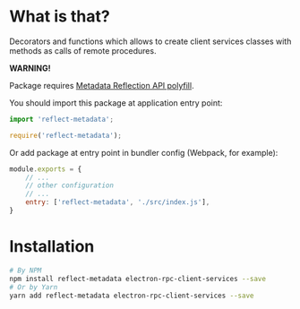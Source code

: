 # What is that?

Decorators and functions which allows to create client services classes with methods as calls of remote procedures.

**WARNING!**

Package requires [Metadata Reflection API polyfill](https://www.npmjs.com/package/reflect-metadata).

You should import this package at application entry point:

```typescript
import 'reflect-metadata';
```

```javascript
require('reflect-metadata');
```

Or add package at entry point in bundler config (Webpack, for example):

```javascript
module.exports = {
    // ...
    // other configuration
    // ...
    entry: ['reflect-metadata', './src/index.js'],
}
```

# Installation

```bash
# By NPM
npm install reflect-metadata electron-rpc-client-services --save
# Or by Yarn
yarn add reflect-metadata electron-rpc-client-services --save
```

